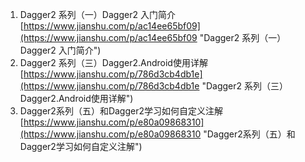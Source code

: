 1. Dagger2 系列（一）Dagger2 入门简介<br>[https://www.jianshu.com/p/ac14ee65bf09](https://www.jianshu.com/p/ac14ee65bf09 "Dagger2 系列（一）Dagger2 入门简介")
2. Dagger2 系列（三）Dagger2.Android使用详解<br>[https://www.jianshu.com/p/786d3cb4db1e](https://www.jianshu.com/p/786d3cb4db1e "Dagger2 系列（三）Dagger2.Android使用详解")
3. Dagger2系列（五）和Dagger2学习如何自定义注解<br>[https://www.jianshu.com/p/e80a09868310](https://www.jianshu.com/p/e80a09868310 "Dagger2系列（五）和Dagger2学习如何自定义注解")